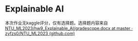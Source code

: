 # Explainable AI

本次作业无kaggle评分，仅有选择题。选择题内容来自[NTU_ML2023/hw9_Explainable_AI/gradescope.docx at master · zyfzs0/NTU_ML2023 (github.com)](https://github.com/zyfzs0/NTU_ML2023/blob/master/hw9_Explainable_AI/gradescope.docx)

